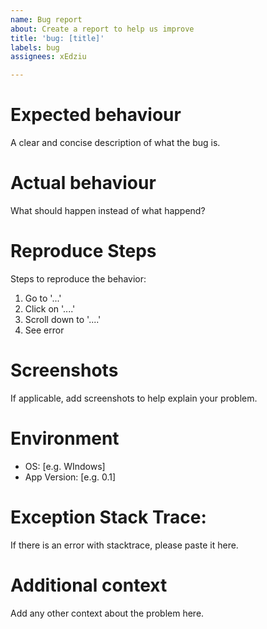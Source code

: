 ```yaml
---
name: Bug report
about: Create a report to help us improve
title: 'bug: [title]'
labels: bug
assignees: xEdziu

---
```


# **Expected behaviour**
A clear and concise description of what the bug is.

# **Actual behaviour**
What should happen instead of what happend?

# **Reproduce Steps**
Steps to reproduce the behavior:
1. Go to '...'
2. Click on '....'
3. Scroll down to '....'
4. See error

# **Screenshots**
If applicable, add screenshots to help explain your problem.

# **Environment**
 - OS: [e.g. WIndows]
 - App Version: [e.g. 0.1]
 
# **Exception Stack Trace**:
If there is an error with stacktrace, please paste it here.

# **Additional context**
Add any other context about the problem here.
